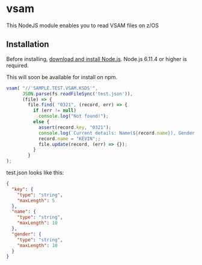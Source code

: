# vsam
This NodeJS module enables you to read VSAM files on z/OS

## Installation

<!--
This is a [Node.js](https://nodejs.org/en/) module available through the
[npm registry](https://www.npmjs.com/).
-->

Before installing, [download and install Node.js](https://developer.ibm.com/node/sdk/ztp/).
Node.js 6.11.4 or higher is required.

This will soon be available for install on npm.

```javascript
vsam( "//'SAMPLE.TEST.VSAM.KSDS'",
      JSON.parse(fs.readFileSync('test.json')),
      (file) => {
        file.find( "0321", (record, err) => {
          if (err != null)
            console.log("Not found!");
          else {
            assert(record.key, "0321");
            console.log(`Current details: Name(${record.name}), Gender(${record.gender})`);
            record.name = "KEVIN";;
            file.update(record, (err) => {});
          }
        }
);
```
test.json looks like this:

```json
{
  "key": {
    "type": "string",
    "maxLength": 5
  },
  "name": {
    "type": "string",
    "maxLength": 10
  },
  "gender": {
    "type": "string",
    "maxLength": 10
  }
}
```
